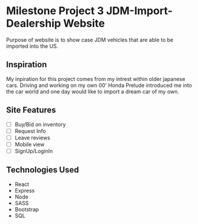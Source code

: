 # Milestone Project 3 JDM-Import-Dealership Website
Purpose of website is to show case JDM vehicles that are able to be imported into the US.

## Inspiration
My inpiration for this project comes from my intrest within older japanese cars. Driving and working on my own 00' Honda Prelude introduced me into the car world and one day would like to import a dream car of my own.

## Site Features
- [ ] Buy/Bid on inventory
- [ ] Request Info
- [ ] Leave reviews
- [ ] Mobile view
- [ ] SignUp/LoginIn

## Technologies Used
* React
* Express
* Node
* SASS
* Bootstrap
* SQL 
